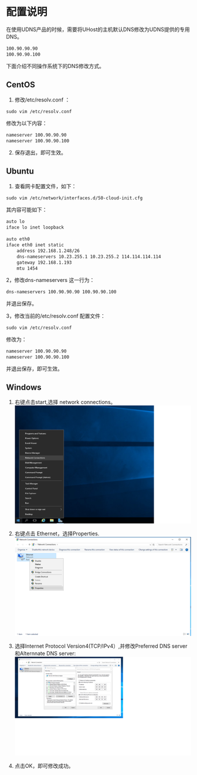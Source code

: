 
# 配置说明

在使用UDNS产品的时候，需要将UHost的主机默认DNS修改为UDNS提供的专用DNS。

```
100.90.90.90
100.90.90.100
```

下面介绍不同操作系统下的DNS修改方式。

## CentOS

1. 修改/etc/resolv.conf ：

```
sudo vim /etc/resolv.conf
```

修改为以下内容：

```
nameserver 100.90.90.90
nameserver 100.90.90.100
```

2. 保存退出，即可生效。

## Ubuntu

1. 查看网卡配置文件，如下：
```
sudo vim /etc/network/interfaces.d/50-cloud-init.cfg
```

其内容可能如下：

```
auto lo
iface lo inet loopback

auto eth0
iface eth0 inet static
    address 192.168.1.248/26
    dns-nameservers 10.23.255.1 10.23.255.2 114.114.114.114
    gateway 192.168.1.193
    mtu 1454
```

2，修改dns-nameservers 这一行为：

```
dns-nameservers 100.90.90.90 100.90.90.100
```
并退出保存。

3，修改当前的/etc/resolv.conf 配置文件：
```
sudo vim /etc/resolv.conf
```
修改为：

```
nameserver 100.90.90.90
nameserver 100.90.90.100
```
并退出保存，即可生效。

## Windows

1. 右键点击start,选择 network connections。
![images](/images/windows1.png)

2. 右键点击 Ethernet，选择Properties.
![images](/images/windows2.png)

3. 选择Internet Protocol Version4(TCP/IPv4）,并修改Preferred DNS server和Alternnate DNS server:
![images](/images/windows3.png)

4. 点击OK，即可修改成功。


